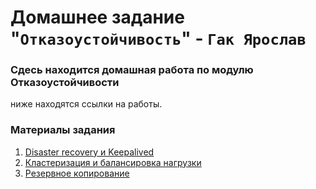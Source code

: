 # Домашнее задание "`Отказоустойчивость`" - `Гак Ярослав`


### Сдесь находится домашная работа по модулю Отказоустойчивости

  ниже находятся ссылки на работы.
   
### Материалы задания

1. [Disaster recovery и Keepalived]( ) 
2. [Кластеризация и балансировка нагрузки]()
3. [Резервное копирование]()

